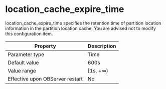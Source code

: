 location_cache_expire_time 
===============================================

location_cache_expire_time specifies the retention time of partition location information in the partition location cache. You are advised not to modify this configuration item. 


|          **Property**           | **Description** |
|---------------------------------|-----------------|
| Parameter type                  | Time            |
| Default value                   | 600s            |
| Value range                     | \[1s, +∞)       |
| Effective upon OBServer restart | No              |



